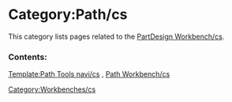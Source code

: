 # Category:Path/cs
This category lists pages related to the [PartDesign Workbench/cs](PartDesign_Workbench/cs.md).

### Contents:

[Template:Path Tools navi/cs](Template:Path_Tools_navi/cs.md) , [Path Workbench/cs](Path_Workbench/cs.md)

[Category:Workbenches/cs](Category:Workbenches/cs.md)
